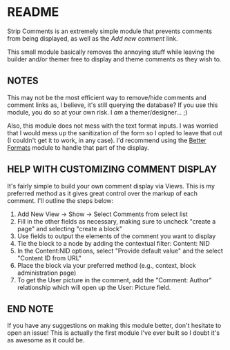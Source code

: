 # README

Strip Comments is an extremely simple module that prevents comments from being displayed, as well as the *Add new comment* link.

This small module basically removes the annoying stuff while leaving the builder and/or themer free to display and theme comments as they wish to.

## NOTES

This may not be the most efficient way to remove/hide comments and comment links as, I believe, it's still querying the database? If you use this module, you do so at your own risk. I *am* a themer/designer... ;)

Also, this module does not mess with the text format inputs. I was worried that I would mess up the sanitization of the form so I opted to leave that out (I couldn't get it to work, in any case). I'd recommend using the [Better Formats](https://www.drupal.org/project/better_formats) module to handle that part of the display.

## HELP WITH CUSTOMIZING COMMENT DISPLAY

It's fairly simple to build your own comment display via Views. This is my preferred method as it gives great control over the markup of each comment. I'll outline the steps below:

1. Add New View -> Show -> Select Comments from select list
2. Fill in the other fields as necessary, making sure to uncheck "create a page" and selecting "create a block"
3. Use fields to output the elements of the comment you want to display
4. Tie the block to a node by adding the contextual filter: Content: NID
5. In the Content:NID options, select "Provide default value" and the select "Content ID from URL"
6. Place the block via your preferred method (e.g., context, block administration page)
7. To get the User picture in the comment, add the "Comment: Author" relationship which will open up the User: Picture field.

## END NOTE

If you have any suggestions on making this module better, don't hesitate to open an issue! This is actually the first module I've ever built so I doubt it's as awesome as it could be.